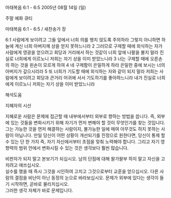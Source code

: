 마태복음 6:1 - 6:5 
2005년 08월 14일 (일)

주말 예화 큐티



마태복음 6:1 - 6:5 / 새찬송가  장


6:1 사람에게 보이려고 그들 앞에서 너희 의를 행치 않도록 주의하라 그렇지 아니하면 하늘에 계신 너희 아버지께 상을 얻지 못하느니라 2 그러므로 구제할 때에 외식하는 자가 사람에게 영광을 얻으려고 회당과 거리에서 하는 것같이 너희 앞에 나팔을 불지 말라 진실로 너희에게 이르노니 저희는 자기 상을 이미 받았느니라 3 너는 구제할 때에 오른손의 하는 것을 왼손이 모르게 하여 4 네 구제함이 은밀하게 하라 은밀한 중에 보시는 너의 아버지가 갚으시리라 5 또 너희가 기도할 때에 외식하는 자와 같이 되지 말라 저희는 사람에게 보이려고 회당과 큰거리 어귀에 서서 기도하기를 좋아하느니라 내가 진실로 너희에게 이르노니 저희는 자기 상을 이미 받았느니라

해석도움





지혜자의 시선

지혜로운 사람은 문제에 접근할 때 내부에서부터 외부로 향하는 방법을 씁니다. 
즉, 외부에 있는 것들을 변화시키기 위해 자기가 먼저 변해야 할 것이 무엇인가를 찾는 것입니다.  
그는 가능한 것을 먼저 해결하는 사람이지, 불가능한 일에 매여 아무것도 하지 못하는 사람이 아닙니다. 만일 당신이 어떤 상황이 개선되기를 진정으로 원한다면, 당신이 통제 할 수 있는 단 한 가지 즉, 자기 자신에서부터 초점을  맞춰  노력해야 합니다. 
그리고 자기 영향력의 범위 안에서 변화시킬 수 있는 것은 생각보다 훨씬 많습니다. 

비판자가 되지 말고 본보기가 되십시오. 
남의 단점에 대해 왈가왈부 하지 말고 자신을 고치려고 애쓰십시오.  
실수를 했을 때 즉시 그것을 시인하여 고치고 그것으로부터 교훈을 얻으십시오. 
다른 사람의 결점을 비난이 아닌 동정의  눈으로 바라보십시오. 
문제가 외부에 있다는 생각이 들기 시작하면, 곧바로 물리치십시오.  
그러한 생각 자체가 바로 문제입니다.